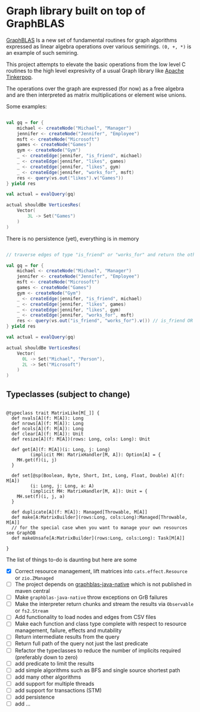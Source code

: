 # Graph library built on top of GraphBLAS

[GraphBLAS](http://graphblas.org/index.php?title=Graph_BLAS_Forum) Is a new set of fundamental routines for graph algorithms expressed as linear algebra operations over various semirings. `(0, +, *)` is an example of such semiring.

This project attempts to elevate the basic operations from the low level C routines to the high level expresivity of a usual Graph library like [Apache Tinkerpop](https://tinkerpop.apache.org/).

The operations over the graph are expressed (for now) as a free algebra and are then interpreted as matrix multiplications or element wise unions. 

Some examples:

```scala

val gq = for {
    michael <- createNode("Michael", "Manager")
    jennifer <- createNode("Jennifer", "Employee")
    msft <- createNode("Microsoft")
    games <- createNode("Games")
    gym <- createNode("Gym")
    _ <- createEdge(jennifer, "is_friend", michael)
    _ <- createEdge(jennifer, "likes", games)
    _ <- createEdge(jennifer, "likes", gym)
    _ <- createEdge(jennifer, "works_for", msft)
    res <- query(vs.out("likes").v("Games"))
} yield res

val actual = evalQuery(gq)

actual shouldBe VerticesRes(
    Vector(
        3L -> Set("Games")
    )
)

```

There is no persistence (yet), everything is in memory

```scala

// traverse edges of type "is_friend" or "works_for" and return the other vertex

val gq = for {
    michael <- createNode("Michael", "Manager")
    jennifer <- createNode("Jennifer", "Employee")
    msft <- createNode("Microsoft")
    games <- createNode("Games")
    gym <- createNode("Gym")
    _ <- createEdge(jennifer, "is_friend", michael)
    _ <- createEdge(jennifer, "likes", games)
    _ <- createEdge(jennifer, "likes", gym)
    _ <- createEdge(jennifer, "works_for", msft)
    res <- query(vs.out("is_friend", "works_for").v()) // is_friend OR works_for
} yield res

val actual = evalQuery(gq)

actual shouldBe VerticesRes(
    Vector(
      0L -> Set("Michael", "Person"),
      2L -> Set("Microsoft")
    )
)

```

## Typeclasses (subject to change)

```

@typeclass trait MatrixLike[M[_]] {
  def nvals[A](f: M[A]): Long
  def nrows[A](f: M[A]): Long
  def ncols[A](f: M[A]): Long
  def clear[A](f: M[A]): Unit
  def resize[A](f: M[A])(rows: Long, cols: Long): Unit

  def get[A](f: M[A])(i: Long, j: Long)
         (implicit MH: MatrixHandler[M, A]): Option[A] = {
    MH.get(f)(i, j)
  }

  def set[@sp(Boolean, Byte, Short, Int, Long, Float, Double) A](f: M[A])
         (i: Long, j: Long, a: A)
         (implicit MH: MatrixHandler[M, A]): Unit = {
    MH.set(f)(i, j, a)
  }

  def duplicate[A](f: M[A]): Managed[Throwable, M[A]]
  def make[A:MatrixBuilder](rows:Long, cols:Long):Managed[Throwable, M[A]]
  // for the special case when you want to manage your own resources see GraphDB
  def makeUnsafe[A:MatrixBuilder](rows:Long, cols:Long): Task[M[A]]

}

```

The list of things to-do is daunting but here are some 

* [x] Correct resource management, lift matrices into `cats.effect.Resource` or `zio.ZManaged`
* [ ] The project depends on [graphblas-java-native](https://github.com/fabianmurariu/graphblas-java-native) which is not published in maven central
* [ ] Make `graphblas-java-native` throw exceptions on GrB failures
* [ ] Make the interpreter return chunks and stream the results via `Observable` or `fs2.Stream`
* [ ] Add functionality to load nodes and edges from CSV files
* [ ] Make each function and class type complete with respect to resource management, failure, effects and mutability
* [ ] Return intermediate results from the query
* [ ] Return full path of the query not just the last predicate
* [ ] Refactor the typeclasses to reduce the number of implicits required (preferably down to zero)
* [ ] add predicate to limit the results
* [ ] add simple algorithms such as BFS and single source shortest path
* [ ] add many other algorithms
* [ ] add support for multiple threads
* [ ] add support for transactions (STM)
* [ ] add persistence
* [ ] add ...

